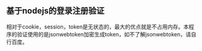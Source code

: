 ## 基于nodejs的登录注册验证

相对于cookie，session，token是无状态的，最大的优点就是不占用内存。本程序的验证使用的是jsonwebtoken加密生成token，如不了解jsonwebtoken，请自行百度。